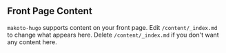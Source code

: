 ## Front Page Content
`makoto-hugo` supports content on your front page. Edit `/content/_index.md` to change what appears here. Delete `/content/_index.md` if you don't want any content here.